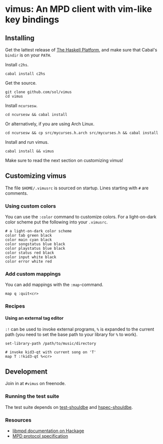 # vimus: An MPD client with vim-like key bindings

## Installing

Get the lattest release of [The Haskell
Platform](http://hackage.haskell.org/platform/), and make sure that Cabal's
`bindir` is on your `PATH`.

Install `c2hs`.

    cabal install c2hs


Get the source.

    git clone github.com/sol/vimus
    cd vimus

Install `ncursesw`.

    cd ncursesw && cabal install

Or alternatively, if you are using Arch Linux.

    cd ncursesw && cp src/mycurses.h.arch src/mycurses.h && cabal install


Install and run vimus.

    cabal install && vimus

Make sure to read the next section on customizing vimus!

## Customizing  vimus

The file `$HOME/.vimusrc` is sourced on startup.  Lines starting with `#` are
comments.

### Using custom colors

You can use the `:color` command to customize colors.  For a light-on-dark
color scheme put the following into your `.vimusrc`.

    # a light-on-dark color scheme
    color tab green black
    color main cyan black
    color songstatus blue black
    color playstatus blue black
    color status red black
    color input white black
    color error white red

### Add custom mappings

You can add mappings with the `:map`-command.

    map q :quit<cr>

### Recipes

#### Using an external tag editor

`:!` can be used to invoke external programs, `%` is expanded to the current
path (you need to set the base path to your library for `%` to work).

    set-library-path /path/to/music/directory

    # invoke kid3-qt with current song on 'T'
    map T :!kid3-qt %<cr>

## Development

Join in at `#vimus` on freenode.

### Running the test suite
The test suite depends on [test-shouldbe][] and [hspec-shouldbe][].

### Resources

 * [libmpd documentation on Hackage](http://hackage.haskell.org/packages/archive/libmpd/latest/doc/html/Network-MPD.html)
 * [MPD protocol specification](http://www.musicpd.org/doc/protocol/)

[test-shouldbe]:  https://github.com/sol/test-shouldbe
[hspec-shouldbe]: https://github.com/sol/hspec-shouldbe
